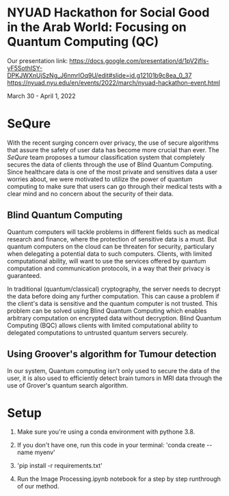# NYUAD Hackathon for Social Good in the Arab World: Focusing on Quantum Computing (QC)

Our presentation link:
https://docs.google.com/presentation/d/1pV2jfIs-yF5SothISY-DPKJWXnUjSzNg_J6nmrlOq9U/edit#slide=id.g12101b9c8ea_0_37
https://nyuad.nyu.edu/en/events/2022/march/nyuad-hackathon-event.html

March 30 - April 1, 2022

# SeQure

With the recent surging concern over privacy, the use of secure algorithms that
assure the safety of user data has become more crucial than ever. The _SeQure_
team proposes a tumour classification system that completely secures the data of
clients through the use of Blind Quantum Computing. Since healthcare data is one
of the most private and sensitives data a user worries about, we were motivated
to utilize the power of quantum computing to make sure that users can go through
their medical tests with a clear mind and no concern about the security of their
data.

## Blind Quantum Computing

Quantum computers will tackle problems in different fields such as medical
research and finance, where the protection of sensitive data is a must. But
quantum computers on the cloud can be threaten for security, particulary when
delegating a potential data to such computers. Clients, with limited
computational ability, will want to use the services offered by quantum
computation and communication protocols, in a way that their privacy is
guaranteed.

In traditional (quantum/classical) cryptography, the server needs to decrypt the
data before doing any further computation. This can cause a problem if the
client's data is sensitive and the quantum computer is not trusted. This problem
can be solved using Blind Quantum Computing which enables arbitrary computation
on encrypted data without decryption. Blind Quantum Computing (BQC) allows
clients with limited computational ability to delegated computations to
untrusted quantum servers securely.

## Using Groover's algorithm for Tumour detection

In our system, Quantum computing isn't only used to secure the data of the user,
it is also used to efficiently detect brain tumors in MRI data through the use
of Grover's quantum search algorithm.

# Setup

1. Make sure you're using a conda environment with pythone 3.8.

2. If you don't have one, run this code in your terminal: 'conda create --name
   myenv'

3. 'pip install -r requirements.txt'

4. Run the Image Processing.ipynb notebook for a step by step runthrough of our
   method.
